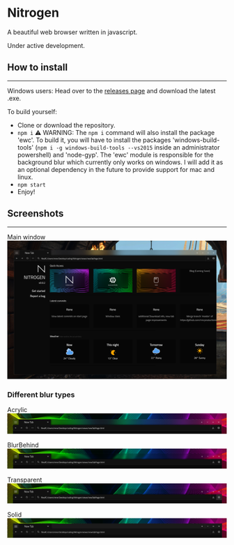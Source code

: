 # Nitrogen
A beautiful web browser written in javascript.

Under active development.

## How to install
------
Windows users: Head over to the [releases page](https://github.com/rmcproductions/nitrogen/releases) and download the latest .exe.

To build yourself:
* Clone or download the repository.
* `npm i` ⚠ WARNING: The `npm i` command will also install the package 'ewc'. To build it, you will have to install the packages 'windows-build-tools' (`npm i -g windows-build-tools --vs2015` inside an administrator powershell)  and 'node-gyp'. The 'ewc' module is responsible for the background blur which currently only works on windows. I will add it as an optional dependency in the future to provide support for mac and linux.
* `npm start`
* Enjoy!

## Screenshots
------
Main window
![Screenshot](Screenshots/mainwindow.png)

### Different blur types
Acrylic
![Screenshot](Screenshots/blurAcrylic.png)

BlurBehind
![Screenshot](Screenshots/blurBehind.png)

Transparent
![Screenshot](Screenshots/blurTransparent.png)

Solid
![Screenshot](Screenshots/blurSolid.png)
